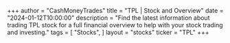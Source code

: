 +++
author = "CashMoneyTrades"
title = "TPL | Stock and Overview"
date = "2024-01-12T10:00:00"
description = "Find the latest information about trading TPL stock for a full financial overview to help with your stock trading and investing."
tags = [
"Stocks",
]
layout = "stocks"
ticker = "TPL"
+++
        


    
        